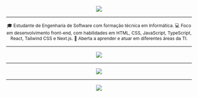 
<p align="center">
<img src="https://readme-typing-svg.herokuapp.com/?size=30&color=1E90FF&center=true&vCenter=true&width=600&height=50&lines=Hi!+I'm+Vanessa&duration=1500&colors=1E90FF,00BFFF,0000FF,4169E1,4682B4" />
</p>

---

<p style="font-size: 12px;" align="center">
🎓 Estudante de Engenharia de Software com formação técnica em Informática.
💻 Foco em desenvolvimento front-end, com habilidades em HTML, CSS, JavaScript, TypeScript, React, Tailwind CSS e Next.js.
🚀 Aberta a aprender e atuar em diferentes áreas da TI.
</p>
<hr>
<p align="center">
  <img src="https://skillicons.dev/icons?i=html,css,tailwind,js,typescript,react,c,cpp,next" />
</p>

---

<p align="center">
  <img src="https://github-readme-stats.vercel.app/api/top-langs/?username=codebynessa&layout=compact&theme=radical" />
</p>

---
<p align="center">
  <a href="https://linkedin.com/in/vanessa-f-ferreira">
    <img src="https://img.shields.io/badge/-LinkedIn-0e76a8?style=for-the-badge&logo=linkedin&logoColor=white">
  </a>
</p>
